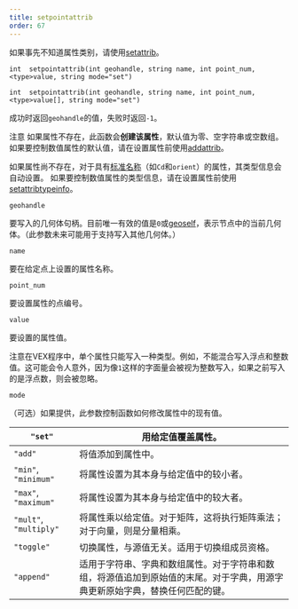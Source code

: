 ```yaml
---
title: setpointattrib
order: 67
---
```


如果事先不知道属性类别，请使用[setattrib](./setattrib "向几何体写入属性值")。

`int  setpointattrib(int geohandle, string name, int point_num, <type>value, string mode="set")`

`int  setpointattrib(int geohandle, string name, int point_num, <type>value[], string mode="set")`

成功时返回`geohandle`的值，失败时返回`-1`。

注意
如果属性不存在，此函数会**创建该属性**，默认值为零、空字符串或空数组。
如果要控制数值属性的默认值，请在设置属性前使用[addattrib](./addattrib "向几何体添加属性")。

如果属性尚不存在，对于具有[标准名称](../snippets.html#known)（如`Cd`和`orient`）的属性，其类型信息会自动设置。
如果要控制数值属性的类型信息，请在设置属性前使用[setattribtypeinfo](./setattribtypeinfo "设置几何体中属性的含义")。

`geohandle`

要写入的几何体句柄。目前唯一有效的值是`0`或[geoself](../geometry/geoself "返回当前几何体的句柄")，表示节点中的当前几何体。（此参数未来可能用于支持写入其他几何体。）

`name`

要在给定点上设置的属性名称。

`point_num`

要设置属性的点编号。

`value`

要设置的属性值。

注意在VEX程序中，单个属性只能写入一种类型。例如，不能混合写入浮点和整数值。这可能会令人意外，因为像`1`这样的字面量会被视为整数写入，如果之前写入的是浮点数，则会被忽略。

`mode`

（可选）如果提供，此参数控制函数如何修改属性中的现有值。

| `"set"` | 用给定值覆盖属性。 |
| --- | --- |
| `"add"` | 将值添加到属性中。 |
| `"min"`, `"minimum"` | 将属性设置为其本身与给定值中的较小者。 |
| `"max"`, `"maximum"` | 将属性设置为其本身与给定值中的较大者。 |
| `"mult"`, `"multiply"` | 将属性乘以给定值。对于矩阵，这将执行矩阵乘法；对于向量，则是分量相乘。 |
| `"toggle"` | 切换属性，与源值无关。适用于切换组成员资格。 |
| `"append"` | 适用于字符串、字典和数组属性。对于字符串和数组，将源值追加到原始值的末尾。对于字典，用源字典更新原始字典，替换任何匹配的键。 |
